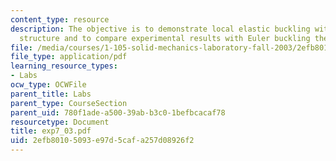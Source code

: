 ```yaml
---
content_type: resource
description: The objective is to demonstrate local elastic buckling within a truss
  structure and to compare experimental results with Euler buckling theory.
file: /media/courses/1-105-solid-mechanics-laboratory-fall-2003/2efb80105093e97d5cafa257d08926f2_exp7_03.pdf
file_type: application/pdf
learning_resource_types:
- Labs
ocw_type: OCWFile
parent_title: Labs
parent_type: CourseSection
parent_uid: 780f1ade-a500-39ab-b3c0-1befbcacaf78
resourcetype: Document
title: exp7_03.pdf
uid: 2efb8010-5093-e97d-5caf-a257d08926f2
---
```

